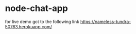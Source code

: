 # node-chat-app
for live demo got to the following link https://nameless-tundra-50763.herokuapp.com/
